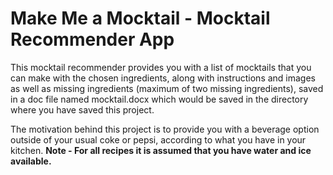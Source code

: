 # Make Me a Mocktail - Mocktail Recommender App
This mocktail recommender provides you with a list of mocktails that you can make with the chosen ingredients, along with instructions and images as well as missing ingredients (maximum of two missing ingredients), saved in a doc file named mocktail.docx which would be saved in the directory where you have saved this project.

The motivation behind this project is to provide you with a beverage option outside of your usual coke or pepsi, according to what you have in your kitchen.
**Note - For all recipes it is assumed that you have water and ice available.**

